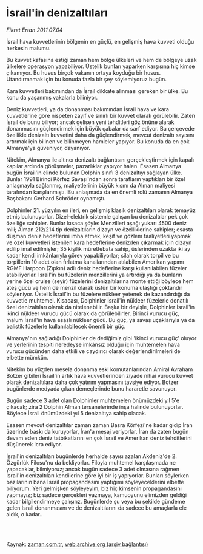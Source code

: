 # İsrail'in denizaltıları

*Fikret Ertan 2011.07.04*

<td class="columnist-detail">
<p>İsrail hava kuvvetlerinin bölgenin en güçlü, en gelişmiş hava kuvveti olduğu herkesin malumu.</p>
<p>
<div id="haberMetinDiv">
<p>Bu kuvvet kafasına estiği zaman hem bölge ülkeleri ve hem de bölgeye uzak ülkelere operasyon yapabiliyor. Üstelik bunları yaparken karşısına hiç kimse çıkamıyor. Bu husus birçok vakanın ortaya koyduğu bir husus. Utandırmamak için bu konuda fazla bir şey söylemiyoruz bugün.
<p>Kara kuvvetleri bakımından da İsrail dikkate alınması gereken bir ülke. Bu konu da yaşanmış vakalarla biliniyor.
<p>Deniz kuvvetleri, ya da donanması bakımından İsrail hava ve kara kuvvetlerine göre nispeten zayıf ve sınırlı bir kuvvet olarak görülebilir. Zaten İsrail de bunu biliyor; ancak gelişen yeni tehditleri göz önüne alarak donanmasını güçlendirmek için büyük çabalar da sarf ediyor. Bu çerçevede özellikle denizaltı kuvvetini daha da güçlendirmek, mevcut denizaltı sayısını artırmak için bilinen ve bilinmeyen hamleler yapıyor. Bu konuda da en çok Almanya'ya güveniyor, dayanıyor.
<p>Nitekim, Almanya ile altıncı denizaltı bağlantısını gerçekleştirmek için kapalı kapılar ardında görüşmeler, pazarlıklar yapıyor halen. Esasen Almanya bugün İsrail'in elinde bulunan Dolphin sınıfı 3 denizaltıyı sağlayan ülke. Bunlar 1991 Birinci Körfez Savaşı'ndan sonra tarafların yaptıkları bir özel anlaşmayla sağlanmış, maliyetlerinin büyük kısmı da Alman maliyesi tarafından karşılanmıştı. Bu anlaşmada da en önemli rolü zamanın Almanya Başbakanı Gerhard Schröder oynamıştı.
<p>Dolphinler 21. yüzyılın en ileri, en gelişmiş klasik denizaltıları olarak temayüz etmiş bulunuyorlar. Dizel-elektrik sistemle çalışan bu denizaltılar pek çok özelliğe sahipler. Bunlar kısaca şöyle: Menzilleri aşağı yukarı 4500 deniz mili; Alman 212/214 tip denizaltıların dizayn ve özelliklerine sahipler; esasta düşman deniz hedeflerini imha etmek, keşif ve gözlem faaliyetleri yapmak ve özel kuvvetleri istenilen kara hedeflerine denizden çıkarmak için dizayn edilip imal edilmişler; 35 kişilik mürettebata sahip, üslerinden uzakta iki ay kadar kendi imkânlarıyla görev yapabiliyorlar; silah olarak torpil ve bu torpillerin 10 adet olan fırlatma kanallarından atılabilen Amerikan yapımı RGMF Harpoon (Zıpkın) adlı deniz hedeflerine karşı kullanılabilen füzeler atabiliyorlar. İsrail'in bu füzelerin menzillerini ya artırdığı ya da bunların yerine özel cruise (seyir) füzelerini denizaltılarına monte ettiği böylece hem ateş gücü ve hem de menzil olarak üstün bir konuma ulaştığı çoktandır söyleniyor. Üstelik İsrail'in bu füzelere nükleer yetenek de kazandırdığı da kuvvetle muhtemel. Kısacası, Dolphinler İsrail'in nükleer füzelerle donatılı özel denizaltıları olarak da nitelenebilir. Başka bir deyişle, Dolphinler İsrail'in ikinci nükleer vurucu gücü olarak da görülebilirler. Birinci vurucu güç, malum İsrail'in hava esaslı nükleer gücü. Bu güç, ya savaş uçaklarıyla ya da balistik füzelerle kullanılabilecek önemli bir güç.
<p>Almanya'nın sağladığı Dolphinler de dediğimiz gibi 'ikinci vurucu güç' oluyor ve yerlerinin tespiti neredeyse imkânsız olduğu için muhtemelen hava vurucu gücünden daha etkili ve caydırıcı olarak değerlendirilmeleri de elbette mümkün.
<p>Nitekim bu yüzden mesela donanma eski komutanlarından Amiral Avraham Botzer gibileri İsrail'in artık hava kuvvetlerinden ziyade nihai vurucu kuvvet olarak denizaltılara daha çok yatırım yapmasını tavsiye ediyor. Botzer bugünlerde medyada çıkan demeçlerinde bunu hararetle savunuyor.
<p>Bugün sadece 3 adet olan Dolphinler muhtemelen önümüzdeki yıl 5'e çıkacak; zira 2 Dolphin Alman tersanelerinde inşa halinde bulunuyorlar. Böylece İsrail önümüzdeki yıl 5 denizaltıya sahip olacak.
<p>Esasen mevcut denizaltılar zaman zaman Basra Körfezi'ne kadar gidip İran üzerinde baskı da kuruyorlar, İran'a mesaj veriyorlar. İran da zaten bugün devam eden deniz tatbikatlarını en çok İsrail ve Amerikan deniz tehditlerini düşünerek icra ediyor.
<p>İsrail'in denizaltıları bugünlerde herhalde sayısı azalan Akdeniz'de 2. Özgürlük Filosu'nu da bekliyorlar. Filoyla muhtemel karşılaşmada ne yapacaklar, bilmiyoruz; ancak bugün sadece 3 adet olmasına rağmen İsrail'in denizaltıları kendilerine göre iyi bir iş yapıyorlar. Bunları söylerken bazılarının bana İsrail propagandasını yaptığımı söyleyeceklerini elbette biliyorum. Yeri gelmişken söyleyeyim, biz hiç kimsenin propagandasını yapmayız; biz sadece gerçekleri yazmaya, kamuoyunu elimizden geldiği kadar bilgilendirmeye çalışırız. Bugünlerde şu veya bu şekilde gündeme gelen İsrail donanmasını ve de denizaltılarını da sadece bu amaçlarla ele aldık, o kadar.. </p></p></p></p></p></p></p></p></p></p></div>
</p>


<p><br>
		 </br></p></td>

Kaynak: [zaman.com.tr](http://zaman.com.tr/yazar.do?yazino=1154051), [web.archive.org (arşiv bağlantısı)](http://web.archive.org/web/20110903172706/http://www.zaman.com.tr:80/yazar.do?yazino=1154051)
